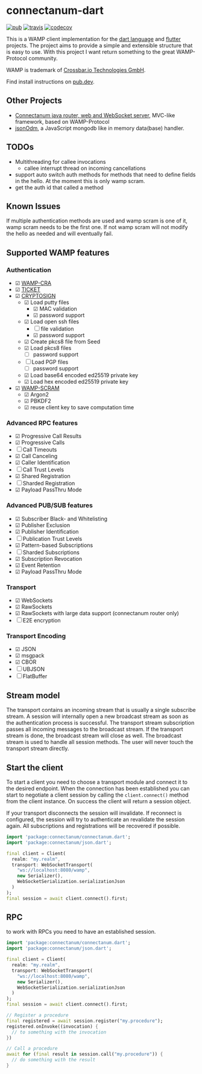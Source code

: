 # connectanum-dart

[![pub](https://img.shields.io/pub/v/connectanum.svg)](https://pub.dev/packages/connectanum)
[![travis](https://api.travis-ci.com/konsultaner/connectanum-dart.svg)](https://travis-ci.com/github/konsultaner/connectanum-dart)
[![codecov](https://codecov.io/gh/konsultaner/connectanum-dart/branch/master/graph/badge.svg)](https://codecov.io/gh/konsultaner/connectanum-dart)

This is a WAMP client implementation for the [dart language](https://dart.dev/) and [flutter](https://flutter.dev/) projects.
The project aims to provide a simple and extensible structure that is easy to use.
With this project I want return something to the great WAMP-Protocol community.

WAMP is trademark of [Crossbar.io Technologies GmbH](https://crossbario.com/).

Find install instructions on [pub.dev](https://pub.dev/packages/connectanum).

## Other Projects

- [Connectanum java router, web and WebSocket server](https://connectanum.com), MVC-like framework, based on WAMP-Protocol
- [jsonOdm](https://github.com/konsultaner/jsonOdm), a JavaScript mongodb like in memory data(base) handler.

## TODOs

- Multithreading for callee invocations
  - callee interrupt thread on incoming cancellations
- support auto switch auth methods for methods that need to define fields in the hello. At the moment this is only wamp scram.
- get the auth id that called a method

## Known Issues

If multiple authentication methods are used and wamp scram is one of it, wamp scram
needs to be the first one. If not wamp scram will not modify the hello as needed and will
eventually fail.

## Supported WAMP features

### Authentication

- ☑ [WAMP-CRA](https://wamp-proto.org/_static/gen/wamp_latest.html#wampcra)
- ☑ [TICKET](https://wamp-proto.org/_static/gen/wamp_latest.html#ticketauth)
- ☑ [CRYPTOSIGN](https://github.com/wamp-proto/wamp-proto/issues/230)
  - ☑ Load putty files
    - ☑ MAC validation
    - ☑ password support
  - ☑ Load open ssh files
    - ☐ file validation
    - ☑ password support
  - ☑ Create pkcs8 file from Seed
  - ☑ Load pkcs8 files
    - ☐ password support
  - ☐ Load PGP files
    - ☐ password support
  - ☑ Load base64 encoded ed25519 private key
  - ☑ Load hex encoded ed25519 private key
- ☑ [WAMP-SCRAM](https://wamp-proto.org/_static/gen/wamp_latest.html#wamp-scram)
  - ☑ Argon2
  - ☑ PBKDF2
  - ☑ reuse client key to save computation time

### Advanced RPC features

- ☑ Progressive Call Results
- ☑ Progressive Calls
- ☐ Call Timeouts
- ☑ Call Canceling
- ☑ Caller Identification
- ☐ Call Trust Levels
- ☑ Shared Registration
- ☐ Sharded Registration
- ☑ Payload PassThru Mode

### Advanced PUB/SUB features

- ☑ Subscriber Black- and Whitelisting
- ☑ Publisher Exclusion
- ☑ Publisher Identification
- ☐ Publication Trust Levels
- ☑ Pattern-based Subscriptions
- ☐ Sharded Subscriptions
- ☑ Subscription Revocation
- ☑ Event Retention
- ☑ Payload PassThru Mode

### Transport

- ☑ WebSockets
- ☑ RawSockets
- ☑ RawSockets with large data support (connectanum router only)
- ☐ E2E encryption

### Transport Encoding

- ☑ JSON
- ☑ msgpack
- ☑ CBOR
- ☐ UBJSON
- ☐ FlatBuffer

## Stream model

The transport contains an incoming stream that is usually a single subscribe stream. A session will internally
open a new broadcast stream as soon as the authentication process is successful. The transport stream subscription
passes all incoming messages to the broadcast stream. If the transport stream is done, the broadcast stream will close
as well. The broadcast stream is used to handle all session methods. The user will never touch the transport stream
directly.

## Start the client

To start a client you need to choose a transport module and connect it to the desired endpoint.
When the connection has been established you can start to negotiate a client session by calling
the `client.connect()` method from the client instance. On success the client will return a
session object.

If your transport disconnects the session will invalidate. If reconnect is configured, the session
will try to authenticate an revalidate the session again. All subscriptions and registrations will
be recovered if possible.

```dart
import 'package:connectanum/connectanum.dart';
import 'package:connectanum/json.dart';

final client = Client(
  realm: "my.realm",
  transport: WebSocketTransport(
    "ws://localhost:8080/wamp",
    new Serializer(),
    WebSocketSerialization.serializationJson
  )
);
final session = await client.connect().first;
```

## RPC

to work with RPCs you need to have an established session.

```dart
import 'package:connectanum/connectanum.dart';
import 'package:connectanum/json.dart';

final client = Client(
  realm: "my.realm",
  transport: WebSocketTransport(
    "ws://localhost:8080/wamp",
    new Serializer(),
    WebSocketSerialization.serializationJson
  )
);
final session = await client.connect().first;

// Register a procedure
final registered = await session.register("my.procedure");
registered.onInvoke((invocation) {
  // to something with the invocation
})

// Call a procedure
await for (final result in session.call("my.procedure")) {
  // do something with the result
}
```
